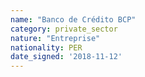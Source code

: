 ```yaml
---
name: "Banco de Crédito BCP"
category: private_sector
nature: "Entreprise"
nationality: PER
date_signed: '2018-11-12'
---
```

    